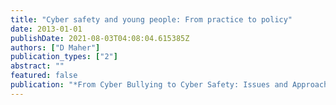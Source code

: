 ```yaml
---
title: "Cyber safety and young people: From practice to policy"
date: 2013-01-01
publishDate: 2021-08-03T04:08:04.615385Z
authors: ["D Maher"]
publication_types: ["2"]
abstract: ""
featured: false
publication: "*From Cyber Bullying to Cyber Safety: Issues and Approaches in Educational …*"
---
```


